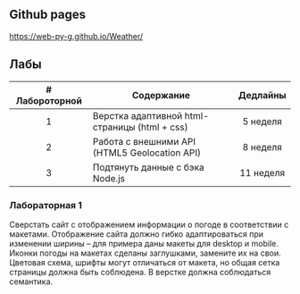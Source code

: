 ## Github pages
https://web-py-g.github.io/Weather/

## Лабы
| # Лабороторной | Содержание                                   | Дедлайны  |
|:--------------:| -------------------------------------------- |:---------:|
| 1              | Верстка адаптивной html-страницы (html + css)| 5 неделя  |
| 2              | Работа с внешними API (HTML5 Geolocation API)| 8 неделя  |
| 3              | Подтянуть данные с бэка Node.js              | 11 неделя |

### Лабораторная 1
Сверстать сайт с отображением информации о погоде в соответствии с макетами. Отображение сайта должно гибко адаптироваться при изменении ширины – для примера даны макеты для desktop и mobile. Иконки погоды на макетах сделаны заглушками, замените их на свои. Цветовая схема, шрифты могут отличаться от макета, но общая сетка страницы должна быть соблюдена. В верстке должна соблюдаться семантика.
